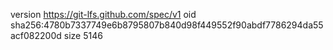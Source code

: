 version https://git-lfs.github.com/spec/v1
oid sha256:4780b7337749e6b8795807b840d98f449552f90abdf7786294da55acf082200d
size 5146
